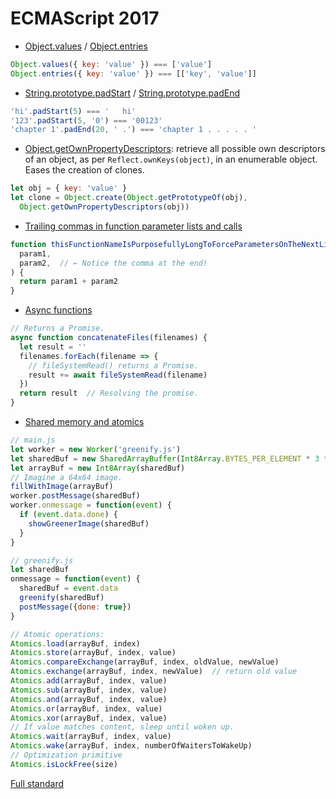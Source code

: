 ECMAScript 2017
===============

- [Object.values](https://github.com/es-shims/Object.values) / [Object.entries](https://github.com/es-shims/Object.entries)

```javascript
Object.values({ key: 'value' }) === ['value']
Object.entries({ key: 'value' }) === [['key', 'value']]
```

- [String.prototype.padStart](https://github.com/es-shims/String.prototype.padStart) / [String.prototype.padEnd](https://github.com/es-shims/String.prototype.padEnd)

```javascript
'hi'.padStart(5) === '   hi'
'123'.padStart(5, '0') === '00123'
'chapter 1'.padEnd(20, ' .') === 'chapter 1 . . . . . '
```

- [Object.getOwnPropertyDescriptors](https://github.com/tc39/proposal-object-getownpropertydescriptors): retrieve all possible own descriptors of an object, as per `Reflect.ownKeys(object)`, in an enumerable object. Eases the creation of clones.

```javascript
let obj = { key: 'value' }
let clone = Object.create(Object.getPrototypeOf(obj),
  Object.getOwnPropertyDescriptors(obj))
```

- [Trailing commas in function parameter lists and calls](https://github.com/tc39/proposal-trailing-function-commas)

```javascript
function thisFunctionNameIsPurposefullyLongToForceParametersOnTheNextLine(
  param1,
  param2,  // ← Notice the comma at the end!
) {
  return param1 + param2
}
```

- [Async functions](https://github.com/tc39/ecmascript-asyncawait)

```javascript
// Returns a Promise.
async function concatenateFiles(filenames) {
  let result = ''
  filenames.forEach(filename => {
    // fileSystemRead() returns a Promise.
    result += await fileSystemRead(filename)
  })
  return result  // Resolving the promise.
}
```

- [Shared memory and atomics](https://github.com/tc39/ecmascript_sharedmem)

```javascript
// main.js
let worker = new Worker('greenify.js')
let sharedBuf = new SharedArrayBuffer(Int8Array.BYTES_PER_ELEMENT * 3 * 64 * 64)
let arrayBuf = new Int8Array(sharedBuf)
// Imagine a 64x64 image.
fillWithImage(arrayBuf)
worker.postMessage(sharedBuf)
worker.onmessage = function(event) {
  if (event.data.done) {
    showGreenerImage(sharedBuf)
  }
}

// greenify.js
let sharedBuf
onmessage = function(event) {
  sharedBuf = event.data
  greenify(sharedBuf)
  postMessage({done: true})
}

// Atomic operations:
Atomics.load(arrayBuf, index)
Atomics.store(arrayBuf, index, value)
Atomics.compareExchange(arrayBuf, index, oldValue, newValue)
Atomics.exchange(arrayBuf, index, newValue)  // return old value
Atomics.add(arrayBuf, index, value)
Atomics.sub(arrayBuf, index, value)
Atomics.and(arrayBuf, index, value)
Atomics.or(arrayBuf, index, value)
Atomics.xor(arrayBuf, index, value)
// If value matches content, sleep until woken up.
Atomics.wait(arrayBuf, index, value)
Atomics.wake(arrayBuf, index, numberOfWaitersToWakeUp)
// Optimization primitive
Atomics.isLockFree(size)
```

[Full standard](https://tc39.github.io/ecma262/)
